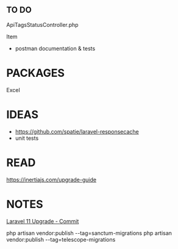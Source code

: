## TO DO


ApiTagsStatusController.php

Item


- postman documentation & tests

# PACKAGES

Excel

# IDEAS

- https://github.com/spatie/laravel-responsecache
- unit tests

# READ

https://inertiajs.com/upgrade-guide

# NOTES

[Laravel 11 Upgrade - Commit](https://github.com/Tripsy/rcms/commit/571aa4e950c59237a6f08075b1bbf17f44323f57)

php artisan vendor:publish --tag=sanctum-migrations
php artisan vendor:publish --tag=telescope-migrations
